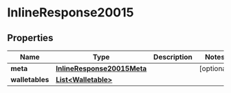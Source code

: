 

# InlineResponse20015


## Properties

Name | Type | Description | Notes
------------ | ------------- | ------------- | -------------
**meta** | [**InlineResponse20015Meta**](InlineResponse20015Meta.md) |  |  [optional]
**walletables** | [**List&lt;Walletable&gt;**](Walletable.md) |  | 



